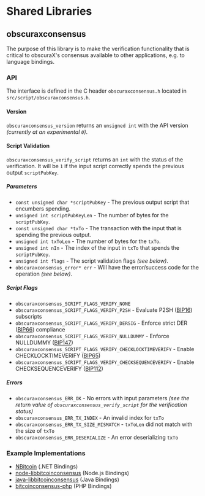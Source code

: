 Shared Libraries
================

## obscuraxconsensus

The purpose of this library is to make the verification functionality that is critical to obscuraX's consensus available to other applications, e.g. to language bindings.

### API

The interface is defined in the C header `obscuraxconsensus.h` located in  `src/script/obscuraxconsensus.h`.

#### Version

`obscuraxconsensus_version` returns an `unsigned int` with the API version *(currently at an experimental `0`)*.

#### Script Validation

`obscuraxconsensus_verify_script` returns an `int` with the status of the verification. It will be `1` if the input script correctly spends the previous output `scriptPubKey`.

##### Parameters
- `const unsigned char *scriptPubKey` - The previous output script that encumbers spending.
- `unsigned int scriptPubKeyLen` - The number of bytes for the `scriptPubKey`.
- `const unsigned char *txTo` - The transaction with the input that is spending the previous output.
- `unsigned int txToLen` - The number of bytes for the `txTo`.
- `unsigned int nIn` - The index of the input in `txTo` that spends the `scriptPubKey`.
- `unsigned int flags` - The script validation flags *(see below)*.
- `obscuraxconsensus_error* err` - Will have the error/success code for the operation *(see below)*.

##### Script Flags
- `obscuraxconsensus_SCRIPT_FLAGS_VERIFY_NONE`
- `obscuraxconsensus_SCRIPT_FLAGS_VERIFY_P2SH` - Evaluate P2SH ([BIP16](https://github.com/bitcoin/bips/blob/master/bip-0016.mediawiki)) subscripts
- `obscuraxconsensus_SCRIPT_FLAGS_VERIFY_DERSIG` - Enforce strict DER ([BIP66](https://github.com/bitcoin/bips/blob/master/bip-0066.mediawiki)) compliance
- `obscuraxconsensus_SCRIPT_FLAGS_VERIFY_NULLDUMMY` - Enforce NULLDUMMY ([BIP147](https://github.com/bitcoin/bips/blob/master/bip-0147.mediawiki))
- `obscuraxconsensus_SCRIPT_FLAGS_VERIFY_CHECKLOCKTIMEVERIFY` - Enable CHECKLOCKTIMEVERIFY ([BIP65](https://github.com/bitcoin/bips/blob/master/bip-0065.mediawiki))
- `obscuraxconsensus_SCRIPT_FLAGS_VERIFY_CHECKSEQUENCEVERIFY` - Enable CHECKSEQUENCEVERIFY ([BIP112](https://github.com/bitcoin/bips/blob/master/bip-0112.mediawiki))

##### Errors
- `obscuraxconsensus_ERR_OK` - No errors with input parameters *(see the return value of `obscuraxconsensus_verify_script` for the verification status)*
- `obscuraxconsensus_ERR_TX_INDEX` - An invalid index for `txTo`
- `obscuraxconsensus_ERR_TX_SIZE_MISMATCH` - `txToLen` did not match with the size of `txTo`
- `obscuraxconsensus_ERR_DESERIALIZE` - An error deserializing `txTo`

### Example Implementations
- [NBitcoin](https://github.com/NicolasDorier/NBitcoin/blob/master/NBitcoin/Script.cs#L814) (.NET Bindings)
- [node-libbitcoinconsensus](https://github.com/bitpay/node-libbitcoinconsensus) (Node.js Bindings)
- [java-libbitcoinconsensus](https://github.com/dexX7/java-libbitcoinconsensus) (Java Bindings)
- [bitcoinconsensus-php](https://github.com/Bit-Wasp/bitcoinconsensus-php) (PHP Bindings)
